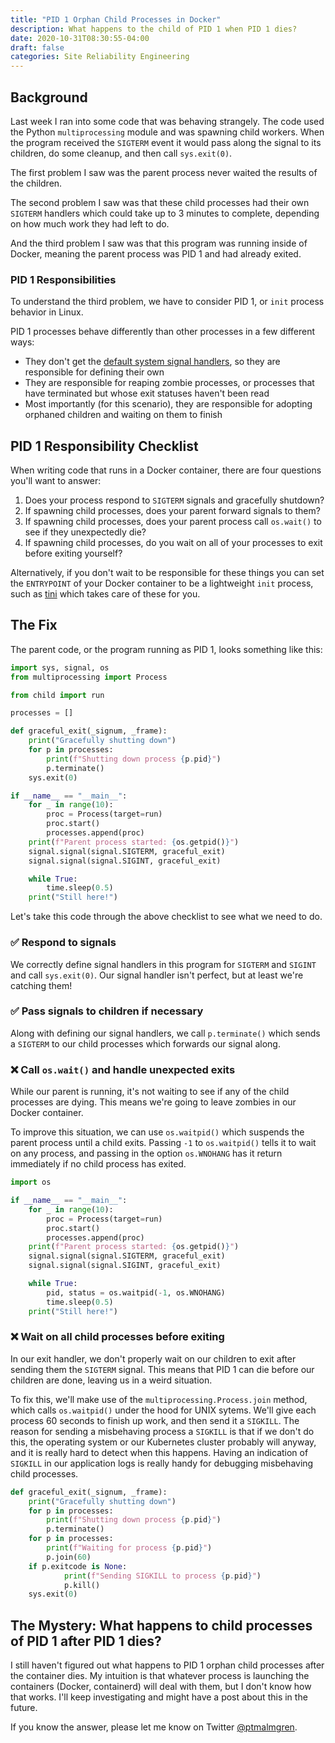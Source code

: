 ```yaml
---
title: "PID 1 Orphan Child Processes in Docker"
description: What happens to the child of PID 1 when PID 1 dies?
date: 2020-10-31T08:30:55-04:00
draft: false
categories: Site Reliability Engineering
---
```

## Background

Last week I ran into some code that was behaving strangely. The code used the Python `multiprocessing` module and was spawning child workers. When the program received the `SIGTERM` event it would pass along the signal to its children, do some cleanup, and then call `sys.exit(0)`.

The first problem I saw was the parent process never waited the results of the children. 

The second problem I saw was that these child processes had their own `SIGTERM` handlers which could take up to 3 minutes to complete, depending on how much work they had left to do. 

And the third problem I saw was that this program was running inside of Docker, meaning the parent process was PID 1 and had already exited.

### PID 1 Responsibilities

To understand the third problem, we have to consider PID 1, or `init` process behavior in Linux.

PID 1 processes behave differently than other processes in a few different ways:

- They don't get the [default system signal handlers](/signal-handling-docker/), so they are responsible for defining their own
- They are responsible for reaping zombie processes, or processes that have terminated but whose exit statuses haven't been read
- Most importantly (for this scenario), they are responsible for adopting orphaned children and waiting on them to finish

## PID 1 Responsibility Checklist

When writing code that runs in a Docker container, there are four questions you'll want to answer:

1. Does your process respond to `SIGTERM` signals and gracefully shutdown?
2. If spawning child processes, does your parent forward signals to them?
3. If spawning child processes, does your parent process call `os.wait()` to see if they unexpectedly die?
4. If spawning child processes, do you wait on all of your processes to exit before exiting yourself?

Alternatively, if you don't wait to be responsible for these things you can set the `ENTRYPOINT` of your Docker container to be a lightweight `init` process, such as [tini](https://github.com/krallin/tini) which takes care of these for you.

## The Fix

The parent code, or the program running as PID 1, looks something like this:

```python
import sys, signal, os
from multiprocessing import Process

from child import run

processes = []

def graceful_exit(_signum, _frame):
    print("Gracefully shutting down")
    for p in processes:
        print(f"Shutting down process {p.pid}")
        p.terminate()
    sys.exit(0)

if __name__ == "__main__":
    for _ in range(10):
        proc = Process(target=run)
        proc.start()
        processes.append(proc)
    print(f"Parent process started: {os.getpid()}")
    signal.signal(signal.SIGTERM, graceful_exit)
    signal.signal(signal.SIGINT, graceful_exit)

    while True:
        time.sleep(0.5)
	print("Still here!")
```

Let's take this code through the above checklist to see what we need to do.

### ✅ Respond to signals

We correctly define signal handlers in this program for `SIGTERM` and `SIGINT` and call `sys.exit(0)`. Our signal handler isn't perfect, but at least we're catching them!

### ✅ Pass signals to children if necessary

Along with defining our signal handlers, we call `p.terminate()` which sends a `SIGTERM` to our child processes which forwards our signal along.

### ❌ Call `os.wait()` and handle unexpected exits

While our parent is running, it's not waiting to see if any of the child processes are dying. This means we're going to leave zombies in our Docker container.

To improve this situation, we can use `os.waitpid()` which suspends the parent process until a child exits. Passing `-1` to `os.waitpid()` tells it to wait on any process, and passing in the option `os.WNOHANG` has it return immediately if no child process has exited.

```python
import os

if __name__ == "__main__":
    for _ in range(10):
        proc = Process(target=run)
        proc.start()
        processes.append(proc)
    print(f"Parent process started: {os.getpid()}")
    signal.signal(signal.SIGTERM, graceful_exit)
    signal.signal(signal.SIGINT, graceful_exit)

    while True:
        pid, status = os.waitpid(-1, os.WNOHANG)
        time.sleep(0.5)
	print("Still here!")
```

### ❌ Wait on all child processes before exiting

In our exit handler, we don't properly wait on our children to exit after sending them the `SIGTERM` signal. This means that PID 1 can die before our children are done, leaving us in a weird situation.

To fix this, we'll make use of the `multiprocessing.Process.join` method, which calls `os.waitpid()` under the hood for UNIX sytems. We'll give each process 60 seconds to finish up work, and then send it a `SIGKILL`. The reason for sending a misbehaving process a `SIGKILL` is that if we don't do this, the operating system or our Kubernetes cluster probably will anyway, and it is really hard to detect when this happens. Having an indication of `SIGKILL` in our application logs is really handy for debugging misbehaving child processes.

```python
def graceful_exit(_signum, _frame):
    print("Gracefully shutting down")
    for p in processes:
        print(f"Shutting down process {p.pid}")
        p.terminate()
    for p in processes:
        print(f"Waiting for process {p.pid}")
        p.join(60)
	if p.exitcode is None:
            print(f"Sending SIGKILL to process {p.pid}")
            p.kill()
    sys.exit(0)
```

## The Mystery: What happens to child processes of PID 1 after PID 1 dies?

I still haven't figured out what happens to PID 1 orphan child processes after the container dies. My intuition is that whatever process is launching the containers (Docker, containerd) will deal with them, but I don't know how that works. I'll keep investigating and might have a post about this in the future.

If you know the answer, please let me know on Twitter [@ptmalmgren](https://twitter.com/ptmalmgren).

